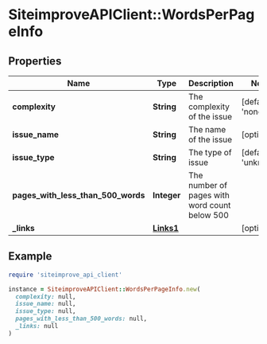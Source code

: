 # SiteimproveAPIClient::WordsPerPageInfo

## Properties

| Name | Type | Description | Notes |
| ---- | ---- | ----------- | ----- |
| **complexity** | **String** | The complexity of the issue | [default to &#39;none&#39;] |
| **issue_name** | **String** | The name of the issue | [optional] |
| **issue_type** | **String** | The type of issue | [default to &#39;unknown&#39;] |
| **pages_with_less_than_500_words** | **Integer** | The number of pages with word count below 500 |  |
| **_links** | [**Links1**](Links1.md) |  | [optional] |

## Example

```ruby
require 'siteimprove_api_client'

instance = SiteimproveAPIClient::WordsPerPageInfo.new(
  complexity: null,
  issue_name: null,
  issue_type: null,
  pages_with_less_than_500_words: null,
  _links: null
)
```

